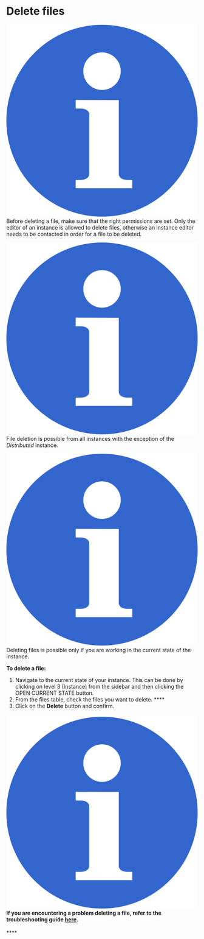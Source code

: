 # Delete files

![](../../.gitbook/assets/info_simple.svg.png)Before deleting a file, make sure that the right permissions are set. Only the editor of an instance is allowed to delete files, otherwise an instance editor needs to be contacted in order for a file to be deleted.

![](../../.gitbook/assets/info_simple.svg.png)File deletion is possible from all instances with the exception of the _Distributed_ instance.

![](../../.gitbook/assets/info_simple.svg.png)Deleting files is possible only if you are working in the current state of the instance.

**To delete a file:**

1.  Navigate to the current state of your instance. This can be done by clicking on level 3 \(Instance\) from the sidebar and then clicking the OPEN CURRENT STATE button. 
2. From the files table, check the files you want to delete. ****
3. Click on the **Delete** button and confirm.



#### ![](../../.gitbook/assets/info_simple.svg.png)If you are encountering a problem deleting a file, refer to the troubleshooting guide [here](../../troubleshooting/authorization-issues/i-cant-delete-a-file.md).

\*\*\*\*

